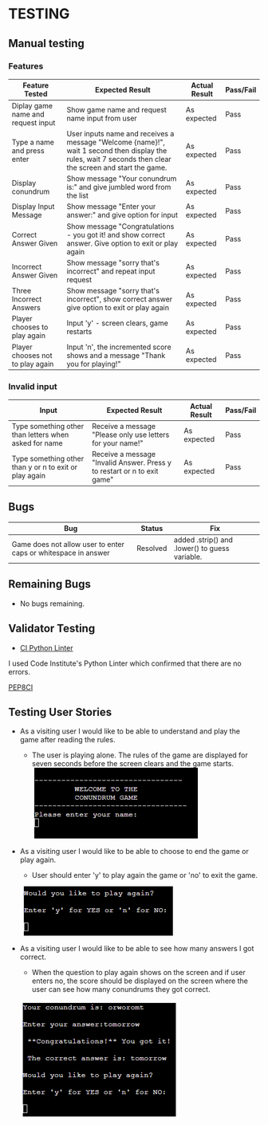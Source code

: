 # TESTING

## Manual testing

### Features

Feature Tested | Expected Result | Actual Result | Pass/Fail
---------------|-----------------|--------------|--------------
Diplay game name and request input | Show game name and request name input from user| As expected | Pass
Type a name and press enter | User inputs name and receives a message "Welcome {name}!", wait 1 second then display the rules, wait 7 seconds then clear the screen and start the game.| As expected | Pass
Display conundrum | Show message "Your conundrum is:" and give jumbled word from the list | As expected | Pass
Display Input Message | Show message "Enter your answer:" and give option for input | As expected | Pass
Correct Answer Given | Show message "Congratulations - you got it! and show correct answer. Give option to exit or play again| As expected | Pass
Incorrect Answer Given| Show message "sorry that's incorrect" and repeat input request| As expected | Pass
Three Incorrect Answers | Show message "sorry that's incorrect", show correct answer give option to exit or play again| As expected | Pass 
Player chooses to play again | Input 'y' - screen clears, game restarts | As expected | Pass
Player chooses not to play again | Input 'n', the incremented score shows and a message "Thank you for playing!" | As expected | Pass

### Invalid input  

Input | Expected Result | Actual Result | Pass/Fail
-------------|-----------------|---------------|----------
Type something other than letters when asked for name | Receive a message "Please only use letters for your name!" | As expected | Pass
Type something other than y or n to exit or play again| Receive a message "Invalid Answer. Press y to restart or n to exit game" | As expected | Pass

## Bugs

Bug | Status | Fix  
----|--------|-----
Game does not allow user to enter caps or whitespace in answer| Resolved | added .strip() and .lower() to guess variable.


## Remaining Bugs

  * No bugs remaining.

## Validator Testing

* [CI Python Linter](https://pep8ci.herokuapp.com/)

I used Code Institute's Python Linter which confirmed that there are no errors. 

[PEP8CI](images/pep8ci.png)

## Testing User Stories

* As a visiting user I would like to be able to understand and play the game after reading the rules.
    * The user is playing alone. The rules of the game are displayed for seven seconds before the screen clears and the game starts.
   ![](images/game-message.png)

* As a visiting user I would like to be able to choose to end the game or play again.
    * User should enter 'y' to play again the game or 'no' to exit the game.

    ![](images/game-playagain.png)

* As a visiting user I would like to be able to see how many answers I got correct.
    * When the question to play again shows on the screen and if user enters no, the score should be displayed on the screen where the user can see how many conundrums they got correct.  
    
    ![](images/game-correct.png)